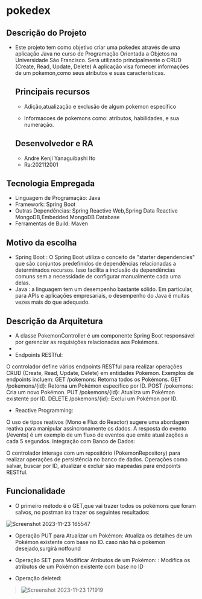 # pokedex

## Descrição do Projeto

- Este projeto tem como objetivo criar uma pokedex através de uma  aplicação Java no curso de Programação Orientada a Objetos na Universidade São Francisco.
  Será utilizado principalmente o CRUD (Create, Read, Update, Delete)
A aplicação visa fornecer informações de um pokemon,como seus atributos e suas caracteristicas. 

  ## Principais recursos
  - Adição,atualização e exclusão de algum pokemon específico
  
  - Informacoes de pokemons como: atributos, habilidades, e sua numeração.

  ## Desenvolvedor e RA
  - Andre Kenji Yanaguibashi Ito
  - Ra:202112001

## Tecnologia Empregada
- Linguagem de Programação: Java
- Framework: Spring Boot
- Outras Dependências: Spring Reactive Web,Spring Data Reactive MongoDB,Embedded MongoDB Database
- Ferramentas de Build: Maven

## Motivo da escolha
  - Spring Boot : O Spring Boot utiliza o conceito de "starter dependencies" que são conjuntos predefinidos de dependências relacionadas a determinados recursos. Isso facilita a inclusão de dependências comuns sem a necessidade de configurar manualmente cada uma delas.
  - Java : a linguagem tem um desempenho bastante sólido. Em particular, para APIs e aplicações empresariais, o desempenho do Java é muitas vezes mais do que adequado.

## Descrição da Arquitetura

- A classe PokemonController é um componente Spring Boot responsável por gerenciar as requisições relacionadas aos Pokémons.
- 
- Endpoints RESTful:

O controlador define vários endpoints RESTful para realizar operações CRUD (Create, Read, Update, Delete) em entidades Pokemon.
Exemplos de endpoints incluem:
GET /pokemons: Retorna todos os Pokémons.
GET /pokemons/{id}: Retorna um Pokémon específico por ID.
POST /pokemons: Cria um novo Pokémon.
PUT /pokemons/{id}: Atualiza um Pokémon existente por ID.
DELETE /pokemons/{id}: Exclui um Pokémon por ID.

- Reactive Programming:

O uso de tipos reativos (Mono e Flux do Reactor) sugere uma abordagem reativa para manipular assincronamente os dados.
A resposta do evento (/events) é um exemplo de um fluxo de eventos que emite atualizações a cada 5 segundos.
Integração com Banco de Dados:

O controlador interage com um repositório (PokemonRepository) para realizar operações de persistência no banco de dados.
Operações como salvar, buscar por ID, atualizar e excluir são mapeadas para endpoints RESTful.

## Funcionalidade
- O primeiro método é o GET,que vai trazer todos os pokémons que foram salvos, no postman ira trazer os seguintes resultados:
  
![Screenshot 2023-11-23 165547](https://user-images.githubusercontent.com/149121429/285298715-79ac8672-030d-4977-ac15-95657fe3f6f8.png)

- Operação PUT para Atualizar um Pokémon: Atualiza os detalhes de um Pokémon existente com base no ID.
 caso não há o pokemon desejado,surgirá notfound 

- Operação SET para Modificar Atributos de um Pokémon: : Modifica os atributos de um Pokémon existente com base no ID

- Operação deleted:
> ![Screenshot 2023-11-23 171919](https://user-images.githubusercontent.com/149121429/285301561-1e587197-1076-4c85-9409-cc55089b468d.png)

  
  
  
  
